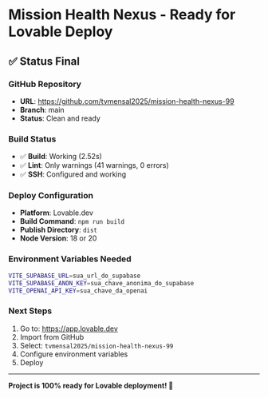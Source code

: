 # Mission Health Nexus - Ready for Lovable Deploy

## ✅ Status Final

### GitHub Repository
- **URL**: https://github.com/tvmensal2025/mission-health-nexus-99
- **Branch**: main
- **Status**: Clean and ready

### Build Status
- ✅ **Build**: Working (2.52s)
- ✅ **Lint**: Only warnings (41 warnings, 0 errors)
- ✅ **SSH**: Configured and working

### Deploy Configuration
- **Platform**: Lovable.dev
- **Build Command**: `npm run build`
- **Publish Directory**: `dist`
- **Node Version**: 18 or 20

### Environment Variables Needed
```bash
VITE_SUPABASE_URL=sua_url_do_supabase
VITE_SUPABASE_ANON_KEY=sua_chave_anonima_do_supabase
VITE_OPENAI_API_KEY=sua_chave_da_openai
```

### Next Steps
1. Go to: https://app.lovable.dev
2. Import from GitHub
3. Select: `tvmensal2025/mission-health-nexus-99`
4. Configure environment variables
5. Deploy

---

**Project is 100% ready for Lovable deployment! 🚀**

